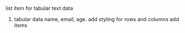 list item for tabular text data
1) tabular data name, email, age. 
add styling for rows and columns 
add items 
